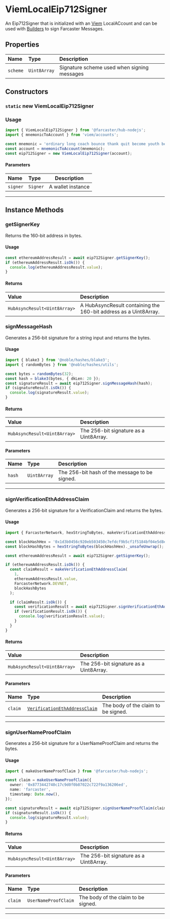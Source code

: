 # ViemLocalEip712Signer

An Eip712Signer that is initialized with an [Viem](https://viem.sh/docs/getting-started) LocalACcount and can be used with [Builders](../builders/builders.md) to sign Farcaster Messages.

## Properties

| Name     | Type         | Description                                 |
| :------- | :----------- | :------------------------------------------ |
| `scheme` | `Uint8Array` | Signature scheme used when signing messages |

## Constructors

### `static` new ViemLocalEip712Signer

### Usage

```typescript
import { ViemLocalEip712Signer } from '@farcaster/hub-nodejs';
import { mnemonicToAccount } from 'viem/accounts';

const mnemonic = 'ordinary long coach bounce thank quit become youth belt pretty diet caught attract melt bargain';
const account = mnemonicToAccount(mnemonic);
const eip712Signer = new ViemLocalEip712Signer(account);
```

#### Parameters

| Name     | Type     | Description       |
| :------- | :------- | ----------------- |
| `signer` | `Signer` | A wallet instance |

---

## Instance Methods

### getSignerKey

Returns the 160-bit address in bytes.

#### Usage

```typescript
const ethereumAddressResult = await eip712Signer.getSignerKey();
if (ethereumAddressResult.isOk()) {
  console.log(ethereumAddressResult.value);
}
```

#### Returns

| Value                        | Description                                                      |
| :--------------------------- | :--------------------------------------------------------------- |
| `HubAsyncResult<Uint8Array>` | A HubAsyncResult containing the 160-bit address as a Uint8Array. |

### signMessageHash

Generates a 256-bit signature for a string input and returns the bytes.

#### Usage

```typescript
import { blake3 } from '@noble/hashes/blake3';
import { randomBytes } from '@noble/hashes/utils';

const bytes = randomBytes(32);
const hash = blake3(bytes, { dkLen: 20 });
const signatureResult = await eip712Signer.signMessageHash(hash);
if (signatureResult.isOk()) {
  console.log(signatureResult.value);
}
```

#### Returns

| Value                        | Description                            |
| :--------------------------- | :------------------------------------- |
| `HubAsyncResult<Uint8Array>` | The 256-bit signature as a Uint8Array. |

#### Parameters

| Name   | Type         | Description                                   |
| :----- | :----------- | :-------------------------------------------- |
| `hash` | `Uint8Array` | The 256-bit hash of the message to be signed. |

---

### signVerificationEthAddressClaim

Generates a 256-bit signature for a VerificationClaim and returns the bytes.

#### Usage

```typescript
import { FarcasterNetwork, hexStringToBytes, makeVerificationEthAddressClaim } from '@farcaster/hub-nodejs';

const blockHashHex = '0x1d3b0456c920eb503450c7efdcf9b5cf1f5184bf04e5d8ecbcead188a0d02018';
const blockHashBytes = hexStringToBytes(blockHashHex)._unsafeUnwrap(); // Safety: blockHashHex is known and can't error

const ethereumAddressResult = await eip712Signer.getSignerKey();

if (ethereumAddressResult.isOk()) {
  const claimResult = makeVerificationEthAddressClaim(
    1,
    ethereumAddressResult.value,
    FarcasterNetwork.DEVNET,
    blockHashBytes
  );

  if (claimResult.isOk()) {
    const verificationResult = await eip712Signer.signVerificationEthAddressClaim(claimResult.value);
    if (verificationResult.isOk()) {
      console.log(verificationResult.value);
    }
  }
}
```

#### Returns

| Value                        | Description                            |
| :--------------------------- | :------------------------------------- |
| `HubAsyncResult<Uint8Array>` | The 256-bit signature as a Uint8Array. |

#### Parameters

| Name    | Type                                                                             | Description                         |
| :------ | :------------------------------------------------------------------------------- | :---------------------------------- |
| `claim` | [`VerificationEthAddressClaim`](../modules/types.md#verificationethaddressclaim) | The body of the claim to be signed. |

---

### signUserNameProofClaim

Generates a 256-bit signature for a UserNameProofClaim and returns the bytes.

#### Usage

```typescript
import { makeUserNameProofClaim } from '@farcaster/hub-nodejs';

const claim = makeUserNameProofClaim({
  owner: '0x8773442740c17c9d0f0b87022c722f9a136206ed',
  name: 'farcaster',
  timestamp: Date.now(),
});

const signatureResult = await eip712Signer.signUserNameProofClaim(claim);
if (signatureResult.isOk()) {
  console.log(signatureResult.value);
}
```

#### Returns

| Value                        | Description                            |
| :--------------------------- | :------------------------------------- |
| `HubAsyncResult<Uint8Array>` | The 256-bit signature as a Uint8Array. |

#### Parameters

| Name    | Type                 | Description                         |
| :------ | :------------------- | :---------------------------------- |
| `claim` | `UserNameProofClaim` | The body of the claim to be signed. |

---
